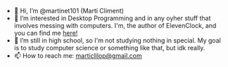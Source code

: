 - 👋 Hi, I’m @martinet101 (Martí Climent)
- 👀 I’m interested in Desktop Programming and in any oyher stuff that involves messing with computers. I'm, the author of ElevenClock, and you can find me [here!](https://www.somepythonthings.tk/)
- 🌱 I’m still in high school, so I'm not studying nothing in special. My goal is to study computer science or something like that, but idk really.
- 📫 How to reach me: marticlilop@gmail.com

<!---
martinet101/martinet101 is a ✨ special ✨ repository because its `README.md` (this file) appears on your GitHub profile.
You can click the Preview link to take a look at your changes.
--->
